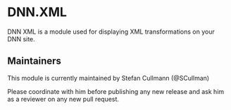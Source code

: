 # DNN.XML
DNN XML is a module used for displaying XML transformations on your DNN site.

## Maintainers
This module is currently maintained by Stefan Cullmann (@SCullman)

Please coordinate with him before publishing any new release and ask him as a reviewer on any new pull request.
